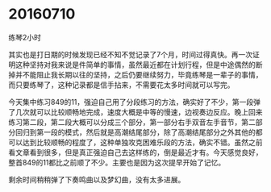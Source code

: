 # 20160710

练琴2小时

其实也是打日期的时候发现已经不知不觉记录了7个月，时间过得真快。再一次证明这种坚持对我来说是件简单的事情，虽然最近都在计划行程，但是中途偶然的断掉并不能阻止我长期以往的坚持，之后仍要继续努力，毕竟练琴是一辈子的事情，而只要练琴了，这种记录都是信手拈来，不需要花太多时间就可以写完。

今天集中练习849的11，强迫自己用了分段练习的方法，确实好了不少，第一段弹了几次就可以比较顺畅地完成，速度大概是中等的慢速，边视奏边反应。晚上回来练习第二段，第二段大概可以分成三个部分，第一部分右手双音左手音节，第二部分回归到第一段的模式，然后就是高潮结尾部分，除了高潮结尾部分之外其他的都可以达到比较顺畅的程度了，这种单独攻克困难乐段的方法，确实不错。虽然之前看文章看到很多，但是真正强迫自己去这样练的，倒是最近才有。今天感觉良好，整首849的11都比之前顺了不少。主要也是因为这次提早开始了记忆。

剩余时间稍稍弹了下奏鸣曲以及梦幻曲，没有太多进展。
